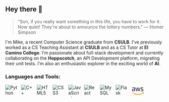## Hey there 👋

> "Son, if you really want something in this life, you have to work for it. Now quiet! They're about to announce the lottery numbers." — Homer Simpson

I'm Mike, a recent Computer Science graduate from **CSULB**. I've previously worked as a CS Teaching Assistant at **CSULB** and as a CS Tutor at **El Camino College**. I'm passionate about full-stack development and currently collaborating on the **Hoppscotch**, an API Development platform, migrating their unit tests. I'm also an enthusiastic explorer in the exciting world of **AI**.


<h3 align="left">Languages and Tools:</h3>
<p align="left" style="display: flex; flex-wrap: wrap; gap: 10px;">

  <!-- Python -->
  <img src="https://cdn.jsdelivr.net/gh/devicons/devicon/icons/python/python-original.svg" alt="Python" width="40" height="40"/>

  <!-- C++ -->
  <img src="https://cdn.jsdelivr.net/gh/devicons/devicon/icons/cplusplus/cplusplus-original.svg" alt="C++" width="40" height="40"/>

  <!-- Frontend -->
  <img src="https://cdn.jsdelivr.net/gh/devicons/devicon/icons/html5/html5-original.svg" alt="HTML5" width="40" height="40"/>
  <img src="https://cdn.jsdelivr.net/gh/devicons/devicon/icons/css3/css3-original.svg" alt="CSS3" width="40" height="40"/>
  <img src="https://cdn.jsdelivr.net/gh/devicons/devicon/icons/javascript/javascript-original.svg" alt="JavaScript" width="40" height="40"/>

  <!-- Backend -->
  <img src="https://cdn.jsdelivr.net/gh/devicons/devicon/icons/react/react-original.svg" alt="React" width="40" height="40"/>
  <img src="https://cdn.jsdelivr.net/gh/devicons/devicon/icons/mysql/mysql-original.svg" alt="MySQL" width="40" height="40"/>
  <img src="https://cdn.jsdelivr.net/gh/devicons/devicon/icons/flask/flask-original.svg" alt="Flask" width="40" height="40"/>
  <img src="https://raw.githubusercontent.com/devicons/devicon/master/icons/amazonwebservices/amazonwebservices-original-wordmark.svg" alt="aws" width="40" height="40"/>


  
</p>

